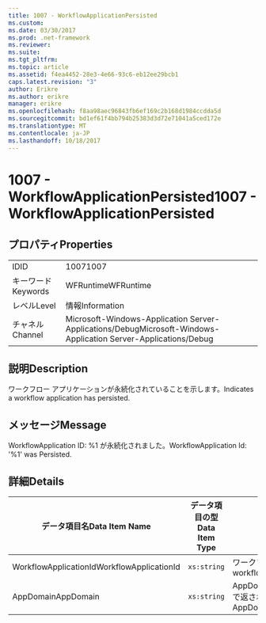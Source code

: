 ```yaml
---
title: 1007 - WorkflowApplicationPersisted
ms.custom: 
ms.date: 03/30/2017
ms.prod: .net-framework
ms.reviewer: 
ms.suite: 
ms.tgt_pltfrm: 
ms.topic: article
ms.assetid: f4ea4452-28e3-4e66-93c6-eb12ee29bcb1
caps.latest.revision: "3"
author: Erikre
ms.author: erikre
manager: erikre
ms.openlocfilehash: f8aa98aec96843fb6ef169c2b168d1984ccdda5d
ms.sourcegitcommit: bd1ef61f4bb794b25383d3d72e71041a5ced172e
ms.translationtype: MT
ms.contentlocale: ja-JP
ms.lasthandoff: 10/18/2017
---
```

# <a name="1007---workflowapplicationpersisted"></a><span data-ttu-id="aec1d-102">1007 - WorkflowApplicationPersisted</span><span class="sxs-lookup"><span data-stu-id="aec1d-102">1007 - WorkflowApplicationPersisted</span></span>
## <a name="properties"></a><span data-ttu-id="aec1d-103">プロパティ</span><span class="sxs-lookup"><span data-stu-id="aec1d-103">Properties</span></span>  
  
|||  
|-|-|  
|<span data-ttu-id="aec1d-104">ID</span><span class="sxs-lookup"><span data-stu-id="aec1d-104">ID</span></span>|<span data-ttu-id="aec1d-105">1007</span><span class="sxs-lookup"><span data-stu-id="aec1d-105">1007</span></span>|  
|<span data-ttu-id="aec1d-106">キーワード</span><span class="sxs-lookup"><span data-stu-id="aec1d-106">Keywords</span></span>|<span data-ttu-id="aec1d-107">WFRuntime</span><span class="sxs-lookup"><span data-stu-id="aec1d-107">WFRuntime</span></span>|  
|<span data-ttu-id="aec1d-108">レベル</span><span class="sxs-lookup"><span data-stu-id="aec1d-108">Level</span></span>|<span data-ttu-id="aec1d-109">情報</span><span class="sxs-lookup"><span data-stu-id="aec1d-109">Information</span></span>|  
|<span data-ttu-id="aec1d-110">チャネル</span><span class="sxs-lookup"><span data-stu-id="aec1d-110">Channel</span></span>|<span data-ttu-id="aec1d-111">Microsoft-Windows-Application Server-Applications/Debug</span><span class="sxs-lookup"><span data-stu-id="aec1d-111">Microsoft-Windows-Application Server-Applications/Debug</span></span>|  
  
## <a name="description"></a><span data-ttu-id="aec1d-112">説明</span><span class="sxs-lookup"><span data-stu-id="aec1d-112">Description</span></span>  
 <span data-ttu-id="aec1d-113">ワークフロー アプリケーションが永続化されていることを示します。</span><span class="sxs-lookup"><span data-stu-id="aec1d-113">Indicates a workflow application has persisted.</span></span>  
  
## <a name="message"></a><span data-ttu-id="aec1d-114">メッセージ</span><span class="sxs-lookup"><span data-stu-id="aec1d-114">Message</span></span>  
 <span data-ttu-id="aec1d-115">WorkflowApplication ID: %1 が永続化されました。</span><span class="sxs-lookup"><span data-stu-id="aec1d-115">WorkflowApplication Id: '%1' was Persisted.</span></span>  
  
## <a name="details"></a><span data-ttu-id="aec1d-116">詳細</span><span class="sxs-lookup"><span data-stu-id="aec1d-116">Details</span></span>  
  
|<span data-ttu-id="aec1d-117">データ項目名</span><span class="sxs-lookup"><span data-stu-id="aec1d-117">Data Item Name</span></span>|<span data-ttu-id="aec1d-118">データ項目の型</span><span class="sxs-lookup"><span data-stu-id="aec1d-118">Data Item Type</span></span>|<span data-ttu-id="aec1d-119">説明</span><span class="sxs-lookup"><span data-stu-id="aec1d-119">Description</span></span>|  
|--------------------|--------------------|-----------------|  
|<span data-ttu-id="aec1d-120">WorkflowApplicationId</span><span class="sxs-lookup"><span data-stu-id="aec1d-120">WorkflowApplicationId</span></span>|`xs:string`|<span data-ttu-id="aec1d-121">ワークフロー アプリケーション ID</span><span class="sxs-lookup"><span data-stu-id="aec1d-121">The workflow application id</span></span>|  
|<span data-ttu-id="aec1d-122">AppDomain</span><span class="sxs-lookup"><span data-stu-id="aec1d-122">AppDomain</span></span>|`xs:string`|<span data-ttu-id="aec1d-123">AppDomain.CurrentDomain.FriendlyName で返される文字列。</span><span class="sxs-lookup"><span data-stu-id="aec1d-123">The string returned by AppDomain.CurrentDomain.FriendlyName.</span></span>|

